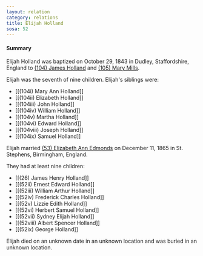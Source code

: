 ```yaml
---
layout: relation
category: relations
title: Elijah Holland
sosa: 52
---
```


#### Summary

Elijah Holland was baptized on October 29, 1843 in Dudley, Staffordshire, England to [(104) James Holland](/104-james-holland/) and [(105) Mary Mills](/105-mary-mills/).

Elijah was the seventh of nine children. Elijah's siblings were:

* [[(104i) Mary Ann Holland]]
* [[(104ii) Elizabeth Holland]]
* [[(104iii) John Holland]]
* [[(104iv) William Holland]]
* [[(104v) Martha Holland]]
* [[(104vi) Edward Holland]]
* [[(104viii) Joseph Holland]]
* [[(104ix) Samuel Holland]]

Elijah married [(53) Elizabeth Ann Edmonds](/53-elizabeth-ann-edmonds/) on December 11, 1865 in St. Stephens, Birmingham, England.

They had at least nine children:

* [[(26) James Henry Holland]]
* [[(52ii) Ernest Edward Holland]]
* [[(52iii) William Arthur Holland]]
* [[(52iv) Frederick Charles Holland]]
* [[(52v) Lizzie Edith Holland]]
* [[(52vi) Herbert Samuel Holland]]
* [[(52vii) Sydney Elijah Holland]]
* [[(52viii) Albert Spencer Holland]]
* [[(52ix) George Holland]]

Elijah died on an unknown date in an unknown location and was buried in an unknown location.

<br>
